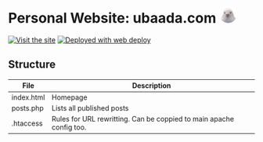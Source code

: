 

# Personal Website: ubaada.com <img src="images/favicon.png" width="35em">

[<img alt="Visit the site" src="https://img.shields.io/website?down_color=red&down_message=Offline&label=Website%20Status&style=for-the-badge&up_color=green&up_message=ONLINE&url=https%3A%2F%2Fwww.ubaada.com">](htttps://www.ubaada.com)
[<img alt="Deployed with web deploy" src="https://img.shields.io/badge/Deployed With-web deploy-%3CCOLOR%3E?style=for-the-badge&color=0077b6">](https://github.com/SamKirkland/web-deploy)
<br/>

## Structure
| File | Description |
| -------- | --------- |
| index.html | Homepage |
| posts.php  | Lists all published posts |
| .htaccess | Rules for URL rewritting. Can be coppied to main apache config too. |